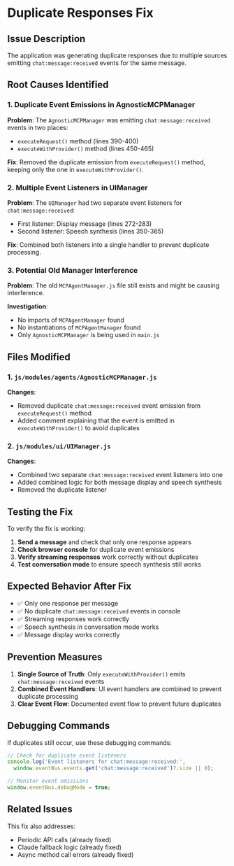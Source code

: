# Duplicate Responses Fix

## Issue Description

The application was generating duplicate responses due to multiple sources emitting `chat:message:received` events for the same message.

## Root Causes Identified

### 1. Duplicate Event Emissions in AgnosticMCPManager
**Problem**: The `AgnosticMCPManager` was emitting `chat:message:received` events in two places:
- `executeRequest()` method (lines 390-400)
- `executeWithProvider()` method (lines 450-465)

**Fix**: Removed the duplicate emission from `executeRequest()` method, keeping only the one in `executeWithProvider()`.

### 2. Multiple Event Listeners in UIManager
**Problem**: The `UIManager` had two separate event listeners for `chat:message:received`:
- First listener: Display message (lines 272-283)
- Second listener: Speech synthesis (lines 350-365)

**Fix**: Combined both listeners into a single handler to prevent duplicate processing.

### 3. Potential Old Manager Interference
**Problem**: The old `MCPAgentManager.js` file still exists and might be causing interference.

**Investigation**: 
- No imports of `MCPAgentManager` found
- No instantiations of `MCPAgentManager` found
- Only `AgnosticMCPManager` is being used in `main.js`

## Files Modified

### 1. `js/modules/agents/AgnosticMCPManager.js`
**Changes**:
- Removed duplicate `chat:message:received` event emission from `executeRequest()` method
- Added comment explaining that the event is emitted in `executeWithProvider()` to avoid duplicates

### 2. `js/modules/ui/UIManager.js`
**Changes**:
- Combined two separate `chat:message:received` event listeners into one
- Added combined logic for both message display and speech synthesis
- Removed the duplicate listener

## Testing the Fix

To verify the fix is working:

1. **Send a message** and check that only one response appears
2. **Check browser console** for duplicate event emissions
3. **Verify streaming responses** work correctly without duplicates
4. **Test conversation mode** to ensure speech synthesis still works

## Expected Behavior After Fix

- ✅ Only one response per message
- ✅ No duplicate `chat:message:received` events in console
- ✅ Streaming responses work correctly
- ✅ Speech synthesis in conversation mode works
- ✅ Message display works correctly

## Prevention Measures

1. **Single Source of Truth**: Only `executeWithProvider()` emits `chat:message:received` events
2. **Combined Event Handlers**: UI event handlers are combined to prevent duplicate processing
3. **Clear Event Flow**: Documented event flow to prevent future duplicates

## Debugging Commands

If duplicates still occur, use these debugging commands:

```javascript
// Check for duplicate event listeners
console.log('Event listeners for chat:message:received:', 
  window.eventBus.events.get('chat:message:received')?.size || 0);

// Monitor event emissions
window.eventBus.debugMode = true;
```

## Related Issues

This fix also addresses:
- Periodic API calls (already fixed)
- Claude fallback logic (already fixed)
- Async method call errors (already fixed) 